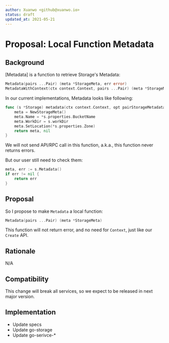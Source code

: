 ```yaml
---
author: Xuanwo <github@xuanwo.io>
status: draft
updated_at: 2021-05-21
---
```


# Proposal: Local Function Metadata

## Background

[Metadata] is a function to retrieve Storage's Metadata:

```go
Metadata(pairs ...Pair) (meta *StorageMeta, err error)
MetadataWithContext(ctx context.Context, pairs ...Pair) (meta *StorageMeta)
```

In our current implementations, Metadata looks like following:

```go
func (s *Storage) metadata(ctx context.Context, opt pairStorageMetadata) (meta *StorageMeta, err error) {
	meta = NewStorageMeta()
	meta.Name = *s.properties.BucketName
	meta.WorkDir = s.workDir
	meta.SetLocation(*s.properties.Zone)
	return meta, nil
}
```

We will not send API/RPC call in this function, a.k.a., this function never returns errors.

But our user still need to check them:

```go
meta, err := s.Metadata()
if err != nil {
	return err
}
```

## Proposal

So I propose to make `Metadata` a local function:

```go
Metadata(pairs ...Pair) (meta *StorageMeta)
```

This function will not return error, and no need for `Context`, just like our `Create` API.

## Rationale

N/A

## Compatibility

This change will break all services, so we expect to be released in next major version.

## Implementation

- Update specs
- Update go-storage
- Update go-serivce-*

